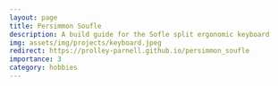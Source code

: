 ```yaml
---
layout: page
title: Persimmon Soufle
description: A build guide for the Sofle split ergonomic keyboard
img: assets/img/projects/keyboard.jpeg
redirect: https://prolley-parnell.github.io/persimmon_soufle
importance: 3
category: hobbies
---
```

